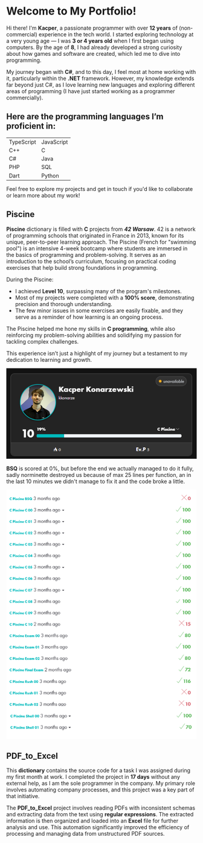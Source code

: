 # Welcome to My Portfolio!

Hi there! I'm **Kacper**, a passionate programmer with over **12 years** of (non-commercial) experience in the tech world. I started exploring technology at a very young age — I was **3 or 4 years old** when I first began using computers. By the age of **8**, I had already developed a strong curiosity about how games and software are created, which led me to dive into programming.

My journey began with **C#**, and to this day, I feel most at home working with it, particularly within the **.NET** framework. However, my knowledge extends far beyond just C#, as I love learning new languages and exploring different areas of programming (I have just started working as a programmer commercially).

Here are the programming languages I’m proficient in: 
-
| | | 
|--------------|--------------| 
| TypeScript | JavaScript |
 | C++ | C | 
 | C# | Java |
 | PHP | SQL |
 | Dart | Python|

Feel free to explore my projects and get in touch if you'd like to collaborate or learn more about my work!

## Piscine

**Piscine** dictionary is filled with **C** projects from _**42 Warsaw**_. 42 is a network of programming schools that originated in France in 2013, known for its unique, peer-to-peer learning approach. The Piscine (French for "swimming pool") is an intensive 4-week bootcamp where students are immersed in the basics of programming and problem-solving. It serves as an introduction to the school’s curriculum, focusing on practical coding exercises that help build strong foundations in programming.

During the Piscine:

-   I achieved **Level 10**, surpassing many of the program's milestones.
-   Most of my projects were completed with a **100% score**, demonstrating precision and thorough understanding.
-   The few minor issues in some exercises are easily fixable, and they serve as a reminder of how learning is an ongoing process.

The Piscine helped me hone my skills in **C programming**, while also reinforcing my problem-solving abilities and solidifying my passion for tackling complex challenges.

This experience isn’t just a highlight of my journey but a testament to my dedication to learning and growth.

![Alt text](/Piscine/MyPiscineAccount.png?raw=true "Piscine Level")

**BSQ** is scored at 0%, but before the end we actually managed to do it fully, sadly norminette destroyed us because of max 25 lines per function, an in the last 10 minutes we didn't manage to fix it and the code broke a little.

![Alt text](/Piscine/PiscineProjects.png?raw=true "Piscine Level")

## PDF_to_Excel

This **dictionary** contains the source code for a task I was assigned during my first month at work. I completed the project in **17 days** without any external help, as I am the sole programmer in the company. My primary role involves automating company processes, and this project was a key part of that initiative.

The **PDF_to_Excel** project involves reading PDFs with inconsistent schemas and extracting data from the text using **regular expressions**. The extracted information is then organized and loaded into an **Excel** file for further analysis and use. This automation significantly improved the efficiency of processing and managing data from unstructured PDF sources.
